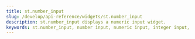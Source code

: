 ```yaml
---
title: st.number_input
slug: /develop/api-reference/widgets/st.number_input
description: st.number_input displays a numeric input widget.
keywords: st.number_input, number input, numeric input, integer input, float input, number widget, numeric widget, number field
---
```


<Autofunction function="streamlit.number_input" />
